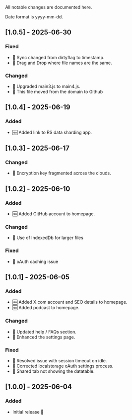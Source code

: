
All notable changes are documented here.

Date format is yyyy-mm-dd.

## [1.0.5] - 2025-06-30
### Fixed
- 🐛 Sync changed from dirtyflag to timestamp.
- 🐛 Drag and Drop where file names are the same.

### Changed
- 🔧 Upgraded main3.js to main4.js.
- 🔧 This file moved from the domain to Github 

## [1.0.4] - 2025-06-19
### Added
- 🆕 Added link to RS data sharding app.

## [1.0.3] - 2025-06-17
### Changed
- 🔧 Encryption key fragmented across the clouds.

## [1.0.2] - 2025-06-10
### Added
- 🆕 Added GitHub account to homepage.

### Changed
- 🔧 Use of IndexedDb for larger files

### Fixed
- 🐛 oAuth caching issue

## [1.0.1] - 2025-06-05
### Added
- 🆕 Added X.com account and SEO details to homepage.
- 🆕 Added podcast to homepage.

### Changed
- 🔧 Updated help / FAQs section.
- 🔧 Enhanced the settings page.

### Fixed
- 🐛 Resolved issue with session timeout on idle.
- 🐛 Corrected localstorage oAuth settings process.
- 🐛 Shared tab not showing the datatable.

## [1.0.0] - 2025-06-04
### Added
- Initial release 🎉
